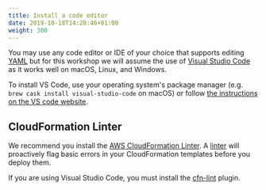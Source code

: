 ```yaml
---
title: Install a code editor
date: 2019-10-18T14:28:46+01:00
weight: 300
---
```


You may use any code editor or IDE of your choice that supports editing [YAML](https://yaml.org/) but for this workshop we will assume the use of [Visual Studio Code](https://code.visualstudio.com/) as it works well on macOS, Linux, and Windows.

To install VS Code, use your operating system's package manager (e.g. `brew cask install visual-studio-code` on macOS) or follow [the instructions on the VS code website](https://code.visualstudio.com/).

## CloudFormation Linter

We recommend you install the [AWS CloudFormation Linter](https://github.com/aws-cloudformation/cfn-python-lint).  A [linter](https://en.wikipedia.org/wiki/Lint_(software)) will proactively flag basic errors in your CloudFormation templates before you deploy them.

If you are using Visual Studio Code, you must install the [cfn-lint](https://marketplace.visualstudio.com/items?itemName=kddejong.vscode-cfn-lint) plugin.
